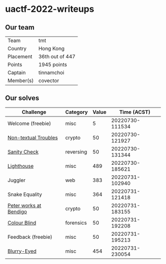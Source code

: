 # uactf-2022-writeups

## Our team

|           |                 |
| --------- | --------------- |
| Team      | tmt             |
| Country   | Hong Kong       |
| Placement | 36th out of 447 |
| Points    | 1945 points     |
| Captain   | tinnamchoi      |
| Member(s) | covector        |

## Our solves

| Challenge                                        | Category  | Value | Time (ACST)     |
| ------------------------------------------------ | --------- | ----- | --------------- |
| Welcome (freebie)                                | misc      | 5     | 20220730-111534 |
| [Non-textual Troubles](non-textual-troubles.md)  | crypto    | 50    | 20220730-121927 |
| [Sanity Check](sanity-check.md)                  | reversing | 50    | 20220730-131344 |
| [Lighthouse](lighthouse.md)                      | misc      | 489   | 20220730-185621 |
| Juggler                                          | web       | 383   | 20220731-102940 |
| Snake Equality                                   | misc      | 364   | 20220731-121418 |
| [Peter works at Bendigo](peter-works-at-bendigo) | crypto    | 50    | 20220731-183155 |
| [Colour Blind](colour-blind.md)                  | forensics | 50    | 20220731-192208 |
| Feedback (freebie)                               | misc      | 50    | 20220731-195213 |
| [Blurry-Eyed](blurry-eyed.md)                    | misc      | 454   | 20220731-230054 |
